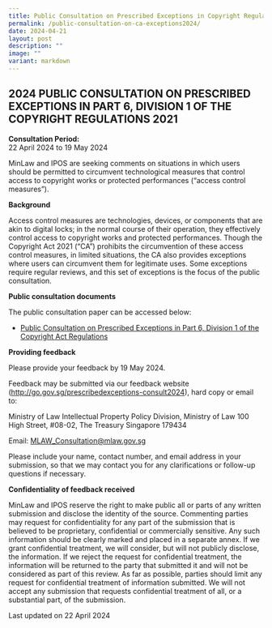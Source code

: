 ```yaml
---
title: Public Consultation on Prescribed Exceptions in Copyright Regulations 2021
permalink: /public-consultation-on-ca-exceptions2024/
date: 2024-04-21
layout: post
description: ""
image: ""
variant: markdown
---
```

**2024 PUBLIC CONSULTATION ON PRESCRIBED EXCEPTIONS IN PART 6, DIVISION 1 OF THE COPYRIGHT REGULATIONS 2021**
---

**Consultation Period:**  
22 April 2024 to 19 May 2024

MinLaw and IPOS are seeking comments on situations in which users should be permitted to circumvent technological measures that control access to copyright works or protected performances (“access control measures”).


**Background**

Access control measures are technologies, devices, or components that are akin to digital locks; in the normal course of their operation, they effectively control access to copyright works and protected performances. Though the Copyright Act 2021 (“CA”) prohibits the circumvention of these access control measures, in limited situations, the CA also provides exceptions where users can circumvent them for legitimate uses. Some exceptions require regular reviews, and this set of exceptions is the focus of the public consultation.  

**Public consultation documents**

The public consultation paper can be accessed below:

- [Public Consultation on Prescribed Exceptions in Part 6, Division 1 of the Copyright Act Regulations](/files/2024_Public_Consultation_on_Prescribed_Exceptions_in_Part_6__Division_1_of_the_Copyright_Regulations_2021.pdf)


**Providing feedback**

Please provide your feedback by 19 May 2024.

Feedback may be submitted via our feedback website (http://go.gov.sg/prescribedexceptions-consult2024), hard copy or email to: 

Ministry of Law
Intellectual Property Policy Division, Ministry of Law
100 High Street, #08-02, The Treasury
Singapore 179434	

Email: 
MLAW_Consultation@mlaw.gov.sg  

Please include your name, contact number, and email address in your submission, so that we may contact you for any clarifications or follow-up questions if necessary.

**Confidentiality of feedback received**

MinLaw and IPOS reserve the right to make public all or parts of any written submission and disclose the identity of the source. Commenting parties may request for confidentiality for any part of the submission that is believed to be proprietary, confidential or commercially sensitive. Any such information should be clearly marked and placed in a separate annex. If we grant confidential treatment, we will consider, but will not publicly disclose, the information. If we reject the request for confidential treatment, the information will be returned to the party that submitted it and will not be considered as part of this review. As far as possible, parties should limit any request for confidential treatment of information submitted. We will not accept any submission that requests confidential treatment of all, or a substantial part, of the submission.
<p class="right-side-updated">Last updated on 22 April 2024</p>